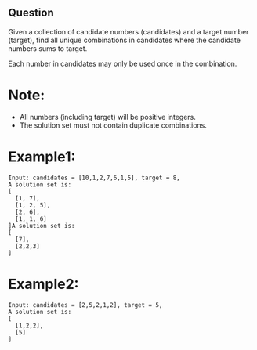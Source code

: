 ## Question
Given a collection of candidate numbers (candidates) and a target number (target), find all unique combinations in candidates where the candidate numbers sums to target.

Each number in candidates may only be used once in the combination.

# Note:
- All numbers (including target) will be positive integers.
- The solution set must not contain duplicate combinations.

# Example1:
```
Input: candidates = [10,1,2,7,6,1,5], target = 8,
A solution set is:
[
  [1, 7],
  [1, 2, 5],
  [2, 6],
  [1, 1, 6]
]A solution set is:
[
  [7],
  [2,2,3]
]
```
# Example2:
```
Input: candidates = [2,5,2,1,2], target = 5,
A solution set is:
[
  [1,2,2],
  [5]
]
```
